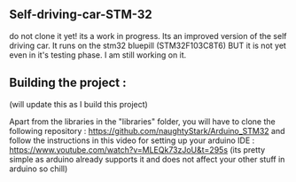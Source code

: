 ## Self-driving-car-STM-32

do not clone it yet! its a work in progress. Its an improved version of the self driving car. It runs on the stm32 bluepill (STM32F103C8T6) BUT it is not yet even in it's testing phase. I am still working on it.

## Building the project : 

(will update this as I build this project)

Apart from the libraries in the "libraries" folder, you will have to clone the following repository : https://github.com/naughtyStark/Arduino_STM32 and follow the instructions in this video for setting up your arduino IDE :
https://www.youtube.com/watch?v=MLEQk73zJoU&t=295s (its pretty simple as arduino already supports it and does not affect your other stuff in arduino so chill)
